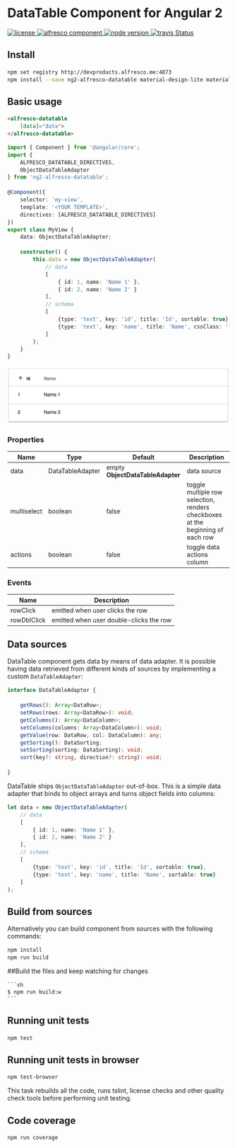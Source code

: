# DataTable Component for Angular 2

<p>
  <a href='https://raw.githubusercontent.com/Alfresco/dev-platform-webcomponents/master/ng2-components/ng2-alfresco-upload/LICENSE'>
     <img src='https://img.shields.io/hexpm/l/plug.svg' alt='license' />
  </a>
  <a href='https://www.alfresco.com/'>
     <img src='https://img.shields.io/badge/style-component-green.svg?label=alfresco' alt='alfresco component' />
  </a>
  <a href='https://www.alfresco.com/'>
     <img src='https://img.shields.io/badge/style-%3E5.0.0-blue.svg?label=node%20version' alt='node version' />
  </a>
  <a title='Build Status' href="https://travis-ci.com/Alfresco/dev-platform-webcomponents">
     <img src='https://travis-ci.com/Alfresco/dev-platform-webcomponents.svg?token=FPzV2wyyCU8imY6wHR2B&branch=master'  alt='travis Status' />
  </a>
</p>

## Install

```sh
npm set registry http://devproducts.alfresco.me:4873
npm install --save ng2-alfresco-datatable material-design-lite material-design-icons
```

## Basic usage

```html
<alfresco-datatable 
    [data]="data">
</alfresco-datatable>
```

```ts
import { Component } from '@angular/core';
import {
    ALFRESCO_DATATABLE_DIRECTIVES,
    ObjectDataTableAdapter
} from 'ng2-alfresco-datatable';

@Component({
    selector: 'my-view',
    template: '<YOUR TEMPLATE>',
    directives: [ALFRESCO_DATATABLE_DIRECTIVES]
})
export class MyView {
    data: ObjectDataTableAdapter;

    constructor() {
        this.data = new ObjectDataTableAdapter(
            // data
            [
                { id: 1, name: 'Name 1' },
                { id: 2, name: 'Name 2' }
            ],
            // schema
            [
                {type: 'text', key: 'id', title: 'Id', sortable: true},
                {type: 'text', key: 'name', title: 'Name', cssClass: 'full-width name-column', sortable: true}
            ]
        );
    }
}

```

![DataTable demo](docs/assets/datatable-demo.png)

### Properties

| Name | Type | Default | Description
| --- | --- | --- | --- |
| data | DataTableAdapter | empty **ObjectDataTableAdapter** | data source |
| multiselect | boolean | false | toggle multiple row selection, renders checkboxes at the beginning of each row |
| actions | boolean | false | toggle data actions column |

### Events

| Name | Description
| --- | --- |
| rowClick | emitted when user clicks the row |
| rowDblClick | emitted when user double-clicks the row |

## Data sources

DataTable component gets data by means of data adapter. 
It is possible having data retrieved from different kinds of sources by implementing
a custom `DataTableAdapter`:

```ts
interface DataTableAdapter {

    getRows(): Array<DataRow>;
    setRows(rows: Array<DataRow>): void;
    getColumns(): Array<DataColumn>;
    setColumns(columns: Array<DataColumn>): void;
    getValue(row: DataRow, col: DataColumn): any;
    getSorting(): DataSorting;
    setSorting(sorting: DataSorting): void;
    sort(key?: string, direction?: string): void;

}
```

DataTable ships `ObjectDataTableAdapter` out-of-box. This is a simple data adapter
that binds to object arrays and turns object fields into columns:

```ts
let data = new ObjectDataTableAdapter(
    // data
    [
        { id: 1, name: 'Name 1' },
        { id: 2, name: 'Name 2' }
    ],
    // schema
    [
        {type: 'text', key: 'id', title: 'Id', sortable: true},
        {type: 'text', key: 'name', title: 'Name', sortable: true}
    ]
);
```

## Build from sources

Alternatively you can build component from sources with the following commands:

```sh
npm install
npm run build
```

##Build the files and keep watching for changes

    ```sh
    $ npm run build:w
    ```
    
## Running unit tests

```sh
npm test
```

## Running unit tests in browser

```sh
npm test-browser
```

This task rebuilds all the code, runs tslint, license checks and other quality check tools 
before performing unit testing. 

## Code coverage

```sh
npm run coverage
```
